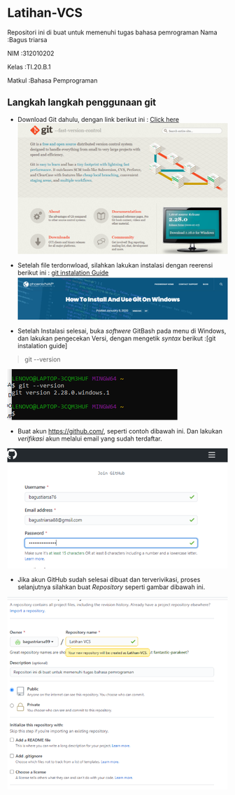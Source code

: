 # Latihan-VCS
Repositori ini di buat untuk memenuhi tugas bahasa pemrograman
Nama        :Bagus triarsa

NIM         :312010202

Kelas       :TI.20.B.1

Matkul      :Bahasa Pemprograman

## Langkah langkah penggunaan git

* Download Git dahulu, dengan link berikut ini : [Click here](https://git-scm.com/)
![Gambar Git SCM](picture/2-6.PNG)

* Setelah file terdonwload, silahkan lakukan instalasi dengan reerensi berikut ini : [git instalation Guide](https://phoenixnap.com/kb/how-to-install-git-windows)
![git pict](picture/install-git.PNG)

* Setelah Instalasi selesai, buka *softwere* GitBash pada menu di Windows, dan lakukan pengecekan Versi, dengan mengetik *syntax* berikut :[git instalation guide] 
> git --version

![git pict](picture/git-version.PNG)

* Buat akun https://github.com/, seperti contoh dibawah ini. Dan lakukan *verifikasi* akun melalui email yang sudah terdaftar.

![git pict](picture/git-user.PNG)

* Jika akun GitHub sudah selesai dibuat dan terverivikasi, proses selanjutnya silahkan buat *Repository* seperti gambar dibawah ini. 

![git pict](picture/latihanVCS.PNG)




